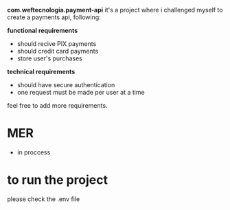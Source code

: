 **com.weftecnologia.payment-api** it's a project where i challenged myself to create a payments api, following: 

**functional requirements**
- should recive PIX payments
- should credit card payments
- store user's purchases

**technical requirements**
- should have secure authentication
- one request must be made per user at a time

feel free to add more requirements.

# MER

- in proccess 

# to run the project
please check the .env file